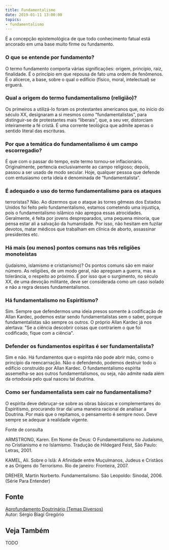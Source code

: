 ```yaml
---
title: Fundamentalismo
date: 2019-01-11 13:00:00
topics: 
- fundamentalismo 
---
```


É a concepção epistemológica de que todo conhecimento fatual está
ancorado em uma base muito firme ou fundamento.

### O que se entende por fundamento?
O termo fundamento comporta várias significações: origem, princípio,
raiz, finalidade. É o princípio em que repousa de fato uma ordem de
fenômenos. É o alicerce, a base, sobre o qual o edifício (físico, moral,
intelectual) se erguerá.

### Qual a origem do termo fundamentalismo (religião)?
Os primeiros a utilizá-lo foram os protestantes americanos que, no
início do século XX, designaram a si mesmos como “fundamentalistas”,
para distinguir-se de protestantes mais “liberais”, que, a seu ver,
distorciam inteiramente a fé cristã. É uma corrente teológica que admite
apenas o sentido literal das escrituras.

### Por que a temática do fundamentalismo é um campo escorregadio?
É que com o passar do tempo, este termo tornou-se inflacionário.
Originalmente, pertencia exclusivamente ao campo religioso; depois,
passou a ser usado de modo secular. Hoje, qualquer pessoa que defende
com entusiasmo certa ideia é denominada de “fundamentalista”.

### É adequado o uso do termo fundamentalismo para os ataques
terroristas?
Não. Ao dizermos que o ataque às torres gêmeas dos Estados Unidos foi
feito pelo fundamentalismo, estamos cometendo uma injustiça, pois o
fundamentalismo islâmico não apregoa essas atrocidades. Geralmente, é
feita por jovens despreparados, uma pequena minoria, que pensa estar ali
a salvação da humanidade. Por isso, não hesitam em fuzilar devotos,
matar médicos que trabalham em clínica de aborto, assassinar presidentes
etc.

### Há mais (ou menos) pontos comuns nas três religiões monoteístas
(judaísmo, islamismo e cristianismo)?
Os pontos comuns são em maior número. As religiões, de um modo geral,
não apregoam a guerra, mas a tolerância, o respeito ao próximo. É por
isso que o surgimento, no século XX, de uma devoção militante, deve ser
considerada como um caso isolado e não a regra desses fundamentalismos.

### Há fundamentalismo no Espiritismo?
Sim. Sempre que defendermos uma ideia presos somente à codificação de
Allan Kardec, podemos estar sendo fundamentalistas sem o saber, porque
fundamentalistas são sempre os outros. O próprio Allan Kardec já nos
alertava: "Se a ciência descobrir coisas que contrariem o que foi
codificado, fique com a ciência".

### Defender os fundamentos espíritas é ser fundamentalista?
Sim e não. Há fundamentos que o espírita não pode abrir mão, como o
princípio da reencarnação. Não o defendendo, podemos destruir todo o
edifício construído por Allan Kardec. O fundamentalismo espírita
assemelha-se aos outros fundamentalismos, ou seja, não admite nada além
da ortodoxia pelo qual nasceu tal doutrina.

### Como ser fundamentalista sem cair no fundamentalismo?
O espírita deve debruçar-se sobre as obras básicas e complementares do
Espiritismo, procurando tirar daí uma maneira racional de analisar a
Doutrina. Por mais que o repitamos, o pensamento é sempre novo. Deve
sempre se adequar à realidade vigente.





Fonte de consulta

ARMSTRONG, Karen. Em Nome de Deus: O Fundamentalismo no Judaísmo, no
Cristianismo e no Islamismo. Tradução de Hildegard Feist, São Paulo:
Letras, 2001.

KAMEL, Ali. Sobre o Islã: A Afinidade entre Muçulmanos, Judeus e
Cristãos e as Origens do Terrorismo. Rio de janeiro: Fronteira, 2007.

DREHER, Martin Norberto. Fundamentalismo. São Leopoldo: Sinodal, 2006.
(Série Para Entender)

## Fonte
[Aprofundamento Doutrinário (Temas Diversos)](https://sites.google.com/view/aprofundamentodoutrinario/fundamentalismo-e-espiritismo)  
Autor: Sérgio Biagi Gregório



## Veja Também
TODO


